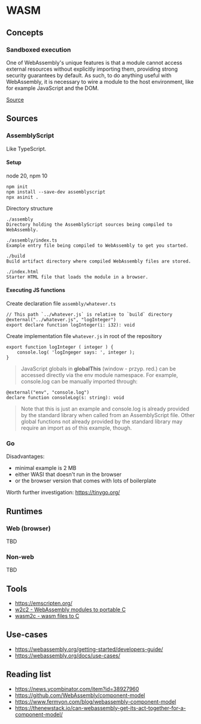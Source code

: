 # WASM

## Concepts

### Sandboxed execution

One of WebAssembly's unique features is that a module cannot access external resources without explicitly importing them, providing strong security guarantees by default. As such, to do anything useful with WebAssembly, it is necessary to wire a module to the host environment, like for example JavaScript and the DOM.

[Source](https://www.assemblyscript.org/concepts.html#sandboxed-execution)

## Sources

### AssemblyScript

Like TypeScript.

#### Setup

node 20, npm 10

```
npm init
npm install --save-dev assemblyscript
npx asinit .
```
Directory structure

```
./assembly
Directory holding the AssemblyScript sources being compiled to WebAssembly.

./assembly/index.ts
Example entry file being compiled to WebAssembly to get you started.

./build
Build artifact directory where compiled WebAssembly files are stored.

./index.html
Starter HTML file that loads the module in a browser.
```

#### Executing JS functions

Create declaration file `assembly/whatever.ts`

```
// This path `../whatever.js` is relative to `build` directory
@external("../whatever.js", "logInteger")
export declare function logInteger(i: i32): void
```

Create implementation file `whatever.js` in root of the repository
```
export function logInteger ( integer ) {
    console.log( 'logIngeger says: ', integer );
}
```

> JavaScript globals in **globalThis** (window - przyp. red.) can be accessed directly via the env module namespace. For example, console.log can be manually imported through:

```
@external("env", "console.log")
declare function consoleLog(s: string): void
```

> Note that this is just an example and console.log is already provided by the standard library when called from an AssemblyScript file. Other global functions not already provided by the standard library may require an import as of this example, though.

### Go

Disadvantages:
- minimal example is 2 MB
- either WASI that doesn't run in the browser
- or the browser version that comes with lots of boilerplate

Worth further investigation: https://tinygo.org/

## Runtimes

### Web (browser)

TBD

### Non-web

TBD

## Tools

- https://emscripten.org/
- [w2c2 - WebAssembly modules to portable C](https://github.com/turbolent/w2c2)
- [wasm2c - wasm files to C](https://github.com/WebAssembly/wabt/tree/main/wasm2c)

## Use-cases
- https://webassembly.org/getting-started/developers-guide/
- https://webassembly.org/docs/use-cases/

## Reading list
- https://news.ycombinator.com/item?id=38927960
 - https://github.com/WebAssembly/component-model
 - https://www.fermyon.com/blog/webassembly-component-model
 - https://thenewstack.io/can-webassembly-get-its-act-together-for-a-component-model/

